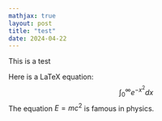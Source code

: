 ```yaml
---
mathjax: true
layout: post
title: "test"
date: 2024-04-22
---
```


This is a test

Here is a LaTeX equation: $$\int_{0}^{\infty} e^{-x^2} dx$$
The equation $E=mc^2$ is famous in physics.

